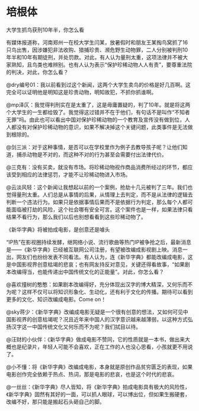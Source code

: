 # 培根体

大学生抓鸟获刑10年半，你怎么看 

有媒体报道称，河南郑州一在校大学生闫某，放暑假时和朋友王某掏鸟窝抓了16只鸟出售，因涉嫌犯非法收购、猎捕珍贵、濒危野生动物罪，二人分别被判刑10年半和10年有期徒刑，并处罚款。对此，有人认为量刑太重，这项法律并不被大家熟知，且鸟类也难辨别。也有人认为表示“保护珍稀动物人人有责”，要尊重法院的判决，对此，你怎么看？ 

@dry编号01：我以前看到过这个新闻，这两个大学生卖鸟的价格是好几百啊。这完全可以证明他是明知这是珍贵动物，明知故犯，不抓你抓谁啊。 

@mp泽仄：我觉得判刑实在是太重了，这是毋庸置疑的，判了10年。就是将这两个大学生的一生都给毁了。我觉得这过错并不在于他们，有句话不是叫作“不知者无罪”吗。由此也可以看出中国对保护珍稀动物的一个教育及宣传没有做到位，人人都没有对保护珍稀动物的意识，如果不解决掉这个关键问题，此类事件是无法做到根除的。 

@剑三派：对于这种事情，是否可以在学校里作为例子去教导孩子呢？让他们知道，捕杀动物是不对的，而这种不对的行为甚至会需要付出法律代价。 

@三克有：没有买卖，就没有市场。将珍稀动物视作商品消费所经过的环节，都应该受到相应的法律惩罚，才能不让珍稀动物进入市场。 

@云淡风轻：这个新闻让我想起以前的一个案例，抢劫十几元被判了三年。我们也觉得量刑太重。人们总是从事情的后果，从情理上去判定，而不是从法律的逻辑去判断一个违法行为。如果只是依据事情后果而不是依据行为判定，那么每个人都可能面临被打劫的风险，这个社会哪有安全可言。这个案件也是一样，如果法律只看结果不看行为，那么我们以后也别想看看到这些珍稀动物了。 

《新华字典》将被拍成电影，是创意还是噱头 

“IP热”在影视圈持续发酵，继网络小说、流行歌曲等热门IP被争抢之后，最新消息是——《新华字典》已经被互联网公司注册，有望被改编成影视剧上映。消息一出，网友们也纷纷发表不同看法。有人认为，连《新华字典》都能改编成电影，这是中国影视界创意枯竭的悲哀；也有网友持反对意见，关键还得看故事，“如果剧本改编得当，也能传递出中国传统文化的正能量”。对此，你怎么看？ 

@喜欢撞树的憨憨：如果剧本改编得好，充分体现出汉字的博大精深，又何乐而不为呢？这样不仅可以将知识形象化、生动化，还有利于文化的传播。期待可以看到更多的文化、知识改编成电影。Come on！ 

@sky蒋少：《新华字典》改编成电影无疑是一个很有创意的想法，又如何可见中国影视界的创意枯竭呢？况且近年来中国人的汉字意识越来越薄弱，以这种方式弘扬汉字这一中国传统文化又何乐而不为呢？我们拭目以待。 

@汪财的小伙伴：《新华字典》做成电影不赞同，它的性质就是一本书，做出来大概也是纪录片，年轻人可能不会喜欢，正在工作的人也没心思看，小孩就更不用说了。 

@小不懂：将《新华字典》改编成电影，本身就是原创作品贫穷匮乏的表现，如果电影创作完全依赖于热点、热词，那是电影的悲哀，也是这个时代的悲哀。 

@一丝丝：《新华字典》尽人皆知，将《新华字典》拍成电影具有极大的风险性，《新华字典》固然有其好的一面，可以抓人眼球，可以博出位，但如果生搬硬套，改编不好，那只能是搬起石头砸自己的脚。